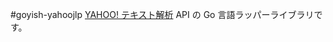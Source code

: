 #goyish-yahoojlp
[YAHOO! テキスト解析](http://developer.yahoo.co.jp/webapi/jlp/ "YAHOO! テキスト解析") API の Go 言語ラッパーライブラリです。